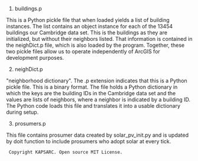 
1. buildings.p

This is a Python pickle file that when loaded yields a list of building instances. The list contains an object instance for each of the 13454 buildings our Cambridge data set. This is the buildings as they are initialized, but without their neighbors listed. That information is contained in the neighDict.p file, which is also loaded by the program. Together, these two pickle files allow us to operate independently of ArcGIS for development purposes.

2. neighDict.p

"neighborhood dictionary". The .p extension indicates that this is a Python pickle file. This is a binary format. The file holds a Python dictionary in which the keys are the building IDs in the
Cambridge data set and the values are lists of neighbors, where a neighbor is indicated by a building ID.  The Python code loads this file and translates it into a usable dictionary during setup.

3. prosumers.p

This file contains prosumer data created by solar_pv_init.py and is updated by doit function to include prosumers who adopt solar at every tick. 



```
 Copyright KAPSARC. Open source MIT License.
```
